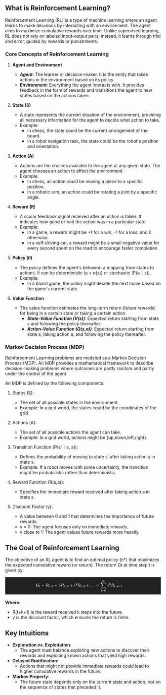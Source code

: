 ## What is Reinforcement Learning?

Reinforcement Learning (RL) is a type of machine learning where an agent learns to make decisions by interacting with an environment. The agent aims to maximize cumulative rewards over time. Unlike supervised learning, RL does not rely on labeled input-output pairs; instead, it learns through trial and error, guided by rewards or punishments.

### Core Concepts of Reinforcement Learning

1. **Agent and Environment**
    - ***Agent***: The learner or decision-maker. It is the entity that takes actions in the environment based on its policy.
    - ***Environment***: Everything the agent interacts with. It provides feedback in the form of rewards and transitions the agent to new states based on the actions taken.

2. **State (S)**
    - A state represents the current situation of the environment, providing all necessary information for the agent to decide what action to take.
    - Example:
        - In chess, the state could be the current arrangement of the board.
        - In a robot navigation task, the state could be the robot's position and orientation.

3. **Action (A)**
    - Actions are the choices available to the agent at any given state. The agent chooses an action to affect the environment.
    - Example:
        - In chess, an action could be moving a piece to a specific position.
        - In a robotic arm, an action could be rotating a joint by a specific angle.

4. **Reward (R)**
    - A scalar feedback signal received after an action is taken. It indicates how good or bad the action was in a particular state.
    - Example:
        - In a game, a reward might be +1 for a win, -1 for a loss, and 0 otherwise.
        - In a self-driving car, a reward might be a small negative value for every second spent on the road to encourage faster completion.

5. **Policy (𝜋)**
    - The policy defines the agent's behavior: a mapping from states to actions. It can be deterministic (a = π(s)) or stochastic (P(a ∣ s)).
    - Example:
        - In a board game, the policy might decide the next move based on the game's current state.

6. **Value Function**
    - The value function estimates the long-term return (future rewards) for being in a certain state or taking a certain action.
        - ***State-Value Function (V(s))***: Expected return starting from state s and following the policy thereafter.
        - ***Action-Value Function (Q(s,a))***: Expected return starting from state s, taking action a, and following the policy thereafter.

### Markov Decision Process (MDP)
Reinforcement Learning problems are modeled as a Markov Decision Process (MDP). An MDP provides a mathematical framework to describe decision-making problems where outcomes are partly random and partly under the control of the agent.

An MDP is defined by the following components:

1. States (S):
    - The set of all possible states in the environment.
    - Example: In a grid world, the states could be the coordinates of the grid.

2. Actions (A):
    - The set of all possible actions the agent can take.
    - Example: In a grid world, actions might be {up,down,left,right}.

3. Transition Function (P(s′ ∣ s, a)):
    - Defines the probability of moving to state s′ after taking action a in state s.
    - Example: If a robot moves with some uncertainty, the transition might be probabilistic rather than deterministic.

4. Reward Function (R(s,a)):
    - Specifies the immediate reward received after taking action a in state s.

5. Discount Factor (γ):
    - A value between 0 and 1 that determines the importance of future rewards. 
    - γ = 0: The agent focuses only on immediate rewards.
    - γ close to 1: The agent values future rewards more heavily.

## The Goal of Reinforcement Learning
The objective of an RL agent is to find an optimal policy (π*) that maximizes the expected cumulative reward (or return). The return Gt at time step t is given by:

![alt text](images/image.png)

**Where**: 
- R(t+k+1) is the reward received k steps into the future.
- γ is the discount factor, which ensures the return is finite.

## Key Intuitions
- **Exploration vs. Exploitation**:
     - The agent must balance exploring new actions to discover their rewards and exploiting known actions that yield high rewards.
- **Delayed Gratification**:
    - Actions that might not provide immediate rewards could lead to higher cumulative rewards in the future.
- **Markov Property**:
    - The future state depends only on the current state and action, not on the sequence of states that preceded it.

